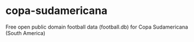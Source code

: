 copa-sudamericana
=================

Free open public domain football data (football.db) for Copa Sudamericana (South America)
